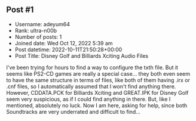 ## Post #1
- Username: adeyum64
- Rank: ultra-n00b
- Number of posts: 1
- Joined date: Wed Oct 12, 2022 5:39 am
- Post datetime: 2022-10-11T21:50:28+00:00
- Post Title: Disney Golf and Billiards Xciting Audio Files

I've been trying for hours to find a way to configure the txth file. But it seems like PS2-CD games are really a special case... they both even seem to have the same structure in terms of files, like both of them having .irx or .cnf files, so I automatically assumed that I won't find anything there. However, CDDATA.PCK for Billiards Xciting and GREAT.IPK for Disney Golf seem very suspicious, as if I could find anything in there. But, like I mentioned, absolutely no luck. Now I am here, asking for help, since both Soundtracks are very underrated and difficult to find...
